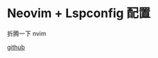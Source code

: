 # Neovim + Lspconfig 配置

折腾一下 nvim<!--more-->

[github](https://github.com/lnkkerst/dotfiles/tree/master/nvim/.config/nvim)
